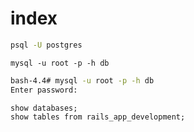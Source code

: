 # index

```sh
psql -U postgres
```

`mysql -u root -p -h db`
```sh
bash-4.4# mysql -u root -p -h db
Enter password: 
```

```mysql
show databases;
show tables from rails_app_development;
```

